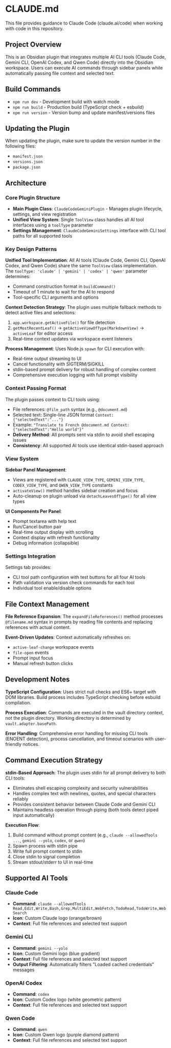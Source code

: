 # CLAUDE.md

This file provides guidance to Claude Code (claude.ai/code) when working with code in this repository.

## Project Overview

This is an Obsidian plugin that integrates multiple AI CLI tools (Claude Code, Gemini CLI, OpenAI Codex, and Qwen Code) directly into the Obsidian workspace. Users can execute AI commands through sidebar panels while automatically passing file context and selected text.

## Build Commands

- `npm run dev` - Development build with watch mode
- `npm run build` - Production build (TypeScript check + esbuild)
- `npm run version` - Version bump and update manifest/versions files

## Updating the Plugin

When updating the plugin, make sure to update the version number in the following files:

- `manifest.json`
- `versions.json`
- `package.json`

## Architecture

### Core Plugin Structure
- **Main Plugin Class**: `ClaudeCodeGeminiPlugin` - Manages plugin lifecycle, settings, and view registration
- **Unified View System**: Single `ToolView` class handles all AI tool interfaces using a `toolType` parameter
- **Settings Management**: `ClaudeCodeGeminiSettings` interface with CLI tool paths for all supported tools

### Key Design Patterns

**Unified Tool Implementation**: All AI tools (Claude Code, Gemini CLI, OpenAI Codex, and Qwen Code) share the same `ToolView` class implementation. The `toolType: 'claude' | 'gemini' | 'codex' | 'qwen'` parameter determines:
- Command construction format in `buildCommand()`
- Timeout of 1 minute to wait for the AI to respond
- Tool-specific CLI arguments and options

**Context Detection Strategy**: The plugin uses multiple fallback methods to detect active files and selections:
1. `app.workspace.getActiveFile()` for file detection
2. `getMostRecentLeaf()` → `getActiveViewOfType(MarkdownView)` → `activeLeaf` for editor access
3. Real-time context updates via workspace event listeners

**Process Management**: Uses Node.js `spawn` for CLI execution with:
- Real-time output streaming to UI
- Cancel functionality with SIGTERM/SIGKILL
- stdin-based prompt delivery for robust handling of complex content
- Comprehensive execution logging with full prompt visibility

### Context Passing Format

The plugin passes context to CLI tools using:
- File references: `@file_path` syntax (e.g., `@document.md`)
- Selected text: Single-line JSON format `Context: {"selectedText":"..."}`
- Example: `"Translate to French @document.md Context: {"selectedText":"Hello world"}"`
- **Delivery Method**: All prompts sent via stdin to avoid shell escaping issues
- **Consistency**: All supported AI tools use identical stdin-based approach

### View System

**Sidebar Panel Management**:
- Views are registered with `CLAUDE_VIEW_TYPE`, `GEMINI_VIEW_TYPE`, `CODEX_VIEW_TYPE`, and `QWEN_VIEW_TYPE` constants
- `activateView()` method handles sidebar creation and focus
- Auto-cleanup on plugin unload via `detachLeavesOfType()` for all view types

**UI Components Per Panel**:
- Prompt textarea with help text
- Run/Cancel button pair
- Real-time output display with scrolling
- Context display with refresh functionality
- Debug information (collapsible)

### Settings Integration

Settings tab provides:
- CLI tool path configuration with test buttons for all four AI tools
- Path validation via version check commands for each tool
- Individual tool enable/disable options

## File Context Management

**File Reference Expansion**: The `expandFileReferences()` method processes `@filename.md` syntax in prompts by reading file contents and replacing references with actual content.

**Event-Driven Updates**: Context automatically refreshes on:
- `active-leaf-change` workspace events
- `file-open` events  
- Prompt input focus
- Manual refresh button clicks

## Development Notes

**TypeScript Configuration**: Uses strict null checks and ES6+ target with DOM libraries. Build process includes TypeScript checking before esbuild compilation.

**Process Execution**: Commands are executed in the vault directory context, not the plugin directory. Working directory is determined by `vault.adapter.basePath`.

**Error Handling**: Comprehensive error handling for missing CLI tools (ENOENT detection), process cancellation, and timeout scenarios with user-friendly notices.

## Command Execution Strategy

**stdin-Based Approach**: The plugin uses stdin for all prompt delivery to both CLI tools:
- Eliminates shell escaping complexity and security vulnerabilities
- Handles complex text with newlines, quotes, and special characters reliably
- Provides consistent behavior between Claude Code and Gemini CLI
- Maintains headless operation through piping (both tools detect piped input automatically)

**Execution Flow**:
1. Build command without prompt content (e.g., `claude --allowedTools ...`, `gemini --yolo`, `codex`, or `qwen`)
2. Spawn process with stdin pipe
3. Write full prompt content to stdin
4. Close stdin to signal completion
5. Stream stdout/stderr to UI in real-time

## Supported AI Tools

### Claude Code
- **Command**: `claude --allowedTools Read,Edit,Write,Bash,Grep,MultiEdit,WebFetch,TodoRead,TodoWrite,WebSearch`
- **Icon**: Custom Claude logo (orange/brown)
- **Context**: Full file references and selected text support

### Gemini CLI
- **Command**: `gemini --yolo`
- **Icon**: Custom Gemini logo (blue gradient)
- **Context**: Full file references and selected text support
- **Output Filtering**: Automatically filters "Loaded cached credentials" messages

### OpenAI Codex
- **Command**: `codex`
- **Icon**: Custom Codex logo (white geometric pattern)
- **Context**: Full file references and selected text support

### Qwen Code
- **Command**: `qwen`
- **Icon**: Custom Qwen logo (purple diamond pattern)
- **Context**: Full file references and selected text support